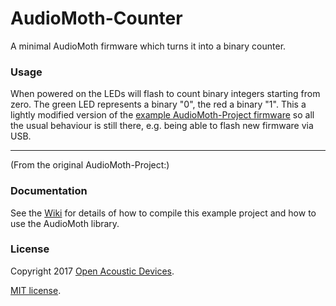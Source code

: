 # AudioMoth-Counter #
A minimal AudioMoth firmware which turns it into a binary counter.

### Usage ###

When powered on the LEDs will flash to count binary integers starting from zero. The green LED represents a binary "0", the red a binary "1". This a lightly modified version of the [example AudioMoth-Project firmware](https://github.com/OpenAcousticDevices/AudioMoth-Project) so all the usual behaviour is still there, e.g. being able to flash new firmware via USB.

---

(From the original AudioMoth-Project:)

### Documentation ###

See the [Wiki](https://github.com/OpenAcousticDevices/AudioMoth-Project/wiki/AudioMoth) for details of how to compile this example project and how to use the AudioMoth library.

### License ###

Copyright 2017 [Open Acoustic Devices](http://www.openacousticdevices.info/).

[MIT license](http://www.openacousticdevices.info/license).
